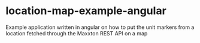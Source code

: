 # location-map-example-angular
Example application written in angular on how to put the unit markers from a location fetched through the Maxxton REST API on a map 
